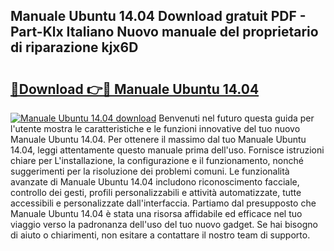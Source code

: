 ## Manuale Ubuntu 14.04 Download gratuit PDF - Part-Klx Italiano Nuovo manuale del proprietario di riparazione kjx6D

# <h2><a href="http://dfbgzhx.blite.top/?on=Manuale+Ubuntu+14.04">🔗Download 👉🔴 Manuale Ubuntu 14.04</a></h2>

[![Manuale Ubuntu 14.04 download](https://i.imgur.com/lujVjoI.png)](http://dfbgzhx.blite.top/?on=Manuale+Ubuntu+14.04)
Benvenuti nel futuro questa guida per l'utente mostra le caratteristiche e le funzioni innovative del tuo nuovo Manuale Ubuntu 14.04. Per ottenere il massimo dal tuo Manuale Ubuntu 14.04, leggi attentamente questo manuale prima dell'uso. Fornisce istruzioni chiare per L'installazione, la configurazione e il funzionamento, nonché suggerimenti per la risoluzione dei problemi comuni. Le funzionalità avanzate di Manuale Ubuntu 14.04 includono riconoscimento facciale, controllo dei gesti, profili personalizzabili e attività automatizzate, tutte accessibili e personalizzate dall'interfaccia. Partiamo dal presupposto che Manuale Ubuntu 14.04 è stata una risorsa affidabile ed efficace nel tuo viaggio verso la padronanza dell'uso del tuo nuovo gadget. Se hai bisogno di aiuto o chiarimenti, non esitare a contattare il nostro team di supporto.
